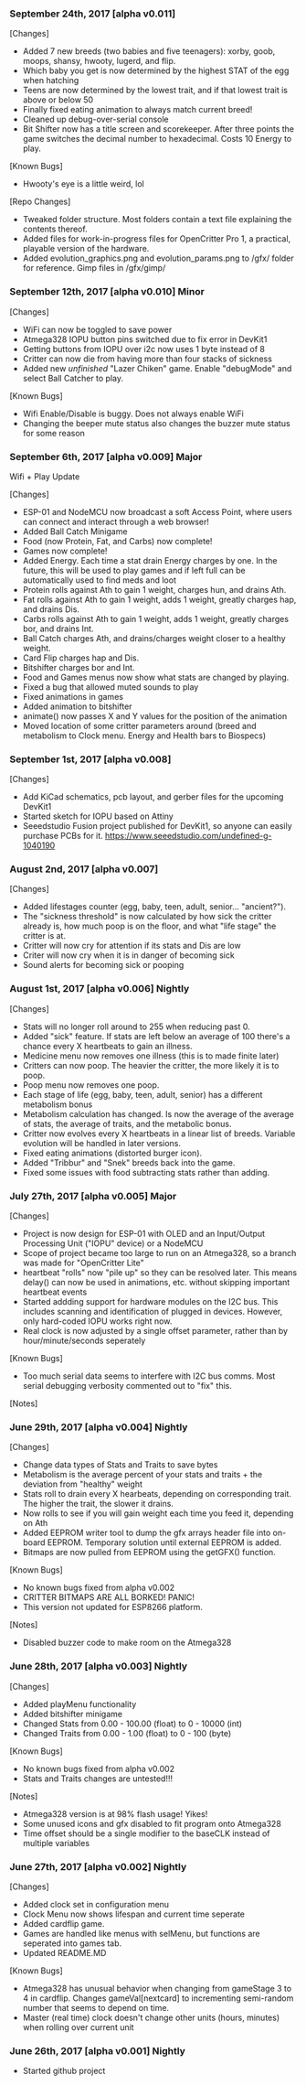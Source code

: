 ### September 24th, 2017 [alpha v0.011]

[Changes]
- Added 7 new breeds (two babies and five teenagers): xorby, goob, moops, shansy, hwooty, lugerd, and flip.
- Which baby you get is now determined by the highest STAT of the egg when hatching
- Teens are now determined by the lowest trait, and if that lowest trait is above or below 50
- Finally fixed eating animation to always match current breed!
- Cleaned up debug-over-serial console
- Bit Shifter now has a title screen and scorekeeper. After three points the game switches the decimal number to hexadecimal. Costs 10 Energy to play.

[Known Bugs]
- Hwooty's eye is a little weird, lol

[Repo Changes]
- Tweaked folder structure. Most folders contain a text file explaining the contents thereof.
- Added files for work-in-progress files for OpenCritter Pro 1, a practical, playable version of the hardware.
- Added evolution_graphics.png and evolution_params.png to /gfx/ folder for reference. Gimp files in /gfx/gimp/

### September 12th, 2017 [alpha v0.010] Minor

[Changes]
- WiFi can now be toggled to save power
- Atmega328 IOPU button pins switched due to fix error in DevKit1
- Getting buttons from IOPU over i2c now uses 1 byte instead of 8
- Critter can now die from having more than four stacks of sickness
- Added new *unfinished* "Lazer Chiken" game. Enable "debugMode" and select Ball Catcher to play.

[Known Bugs]
- Wifi Enable/Disable is buggy. Does not always enable WiFi
- Changing the beeper mute status also changes the buzzer mute status for some reason

### September 6th, 2017 [alpha v0.009] Major
Wifi + Play Update

[Changes]
- ESP-01 and NodeMCU now broadcast a soft Access Point, where users can connect and interact through a web browser!
- Added Ball Catch Minigame
- Food (now Protein, Fat, and Carbs) now complete!
- Games now complete!
- Added Energy. Each time a stat drain Energy charges by one. In the future, this will be used to play games and if left full can be automatically used to find meds and loot
- Protein rolls against Ath to gain 1 weight, charges hun, and drains Ath.
- Fat rolls against Ath to gain 1 weight, adds 1 weight, greatly charges hap, and drains Dis.
- Carbs rolls against Ath to gain 1 weight, adds 1 weight, greatly charges bor, and drains Int.
- Ball Catch charges Ath, and drains/charges weight closer to a healthy weight.
- Card Flip charges hap and Dis.
- Bitshifter charges bor and Int.
- Food and Games menus now show what stats are changed by playing.
- Fixed a bug that allowed muted sounds to play
- Fixed animations in games
- Added animation to bitshifter
- animate() now passes X and Y values for the position of the animation
- Moved location of some critter parameters around (breed and metabolism to Clock menu. Energy and Health bars to Biospecs)

### September 1st, 2017 [alpha v0.008]

[Changes]
- Add KiCad schematics, pcb layout, and gerber files for the upcoming DevKit1
- Started sketch for IOPU based on Attiny
- Seeedstudio Fusion project published for DevKit1, so anyone can easily purchase PCBs for it.
	https://www.seeedstudio.com/undefined-g-1040190

### August 2nd, 2017 [alpha v0.007]

[Changes]
- Added lifestages counter (egg, baby, teen, adult, senior... "ancient?").
- The "sickness threshold" is now calculated by how sick the critter already is, how much poop is on the floor, and what "life stage" the critter is at.
- Critter will now cry for attention if its stats and Dis are low
- Criter will now cry when it is in danger of becoming sick
- Sound alerts for becoming sick or pooping


### August 1st, 2017 [alpha v0.006] Nightly

[Changes]
- Stats will no longer roll around to 255 when reducing past 0.
- Added "sick" feature. If stats are left below an average of 100 there's a chance every X heartbeats to gain an illness.
- Medicine menu now removes one illness (this is to made finite later)
- Critters can now poop. The heavier the critter, the more likely it is to poop.
- Poop menu now removes one poop.
- Each stage of life (egg, baby, teen, adult, senior) has a different metabolism bonus
- Metabolism calculation has changed. Is now the average of the average of stats, the average of traits, and the metabolic bonus.
- Critter now evolves every X heartbeats in a linear list of breeds. Variable evolution will be handled in later versions.
- Fixed eating animations (distorted burger icon).
- Added "Tribbur" and "Snek" breeds back into the game.
- Fixed some issues with food subtracting stats rather than adding.

### July 27th, 2017 [alpha v0.005] Major

[Changes]
- Project is now design for ESP-01 with OLED and an Input/Output Processing Unit ("IOPU" device) or a NodeMCU
- Scope of project became too large to run on an Atmega328, so a branch was made for "OpenCritter Lite"
- heartbeat "rolls" now "pile up" so they can be resolved later. This means delay() can now be used in animations, etc. without skipping important heartbeat events
- Started addding support for hardware modules on the I2C bus. This includes scanning and identification of plugged in devices. However, only hard-coded IOPU works right now.
- Real clock is now adjusted by a single offset parameter, rather than by hour/minute/seconds seperately

[Known Bugs]
- Too much serial data seems to interfere with I2C bus comms. Most serial debugging verbosity commented out to "fix" this.

[Notes]

### June 29th, 2017 [alpha v0.004] Nightly

[Changes]
- Change data types of Stats and Traits to save bytes
- Metabolism is the average percent of your stats and traits + the deviation from "healthy" weight
- Stats roll to drain every X hearbeats, depending on corresponding trait. The higher the trait, the slower it drains.
- Now rolls to see if you will gain weight each time you feed it, depending on Ath
- Added EEPROM writer tool to dump the gfx arrays header file into on-board EEPROM. Temporary solution until external EEPROM is added.
- Bitmaps are now pulled from EEPROM using the getGFX() function.

[Known Bugs]
- No known bugs fixed from alpha v0.002
- CRITTER BITMAPS ARE ALL BORKED! PANIC!
- This version not updated for ESP8266 platform.

[Notes]
- Disabled buzzer code to make room on the Atmega328

### June 28th, 2017 [alpha v0.003] Nightly

[Changes]
- Added playMenu functionality
- Added bitshifter minigame
- Changed Stats from 0.00 - 100.00 (float) to 0 - 10000 (int)
- Changed Traits from 0.00 - 1.00 (float) to 0 - 100 (byte)

[Known Bugs]
- No known bugs fixed from alpha v0.002
- Stats and Traits changes are untested!!! 

[Notes]
- Atmega328 version is at 98% flash usage! Yikes!
- Some unused icons and gfx disabled to fit program onto Atmega328
- Time offset should be a single modifier to the baseCLK instead of multiple variables

### June 27th, 2017 [alpha v0.002] Nightly

[Changes]
- Added clock set in configuration menu
- Clock Menu now shows lifespan and current time seperate
- Added cardflip game.
- Games are handled like menus with selMenu, but functions are seperated into games tab.
- Updated README.MD

[Known Bugs]
- Atmega328 has unusual behavior when changing from gameStage 3 to 4 in cardflip. Changes gameVal[nextcard] to incrementing semi-random number that seems to depend on time.
- Master (real time) clock doesn't change other units (hours, minutes) when rolling over current unit 

### June 26th, 2017 [alpha v0.001] Nightly

- Started github project
